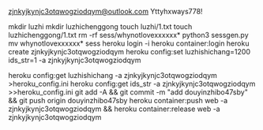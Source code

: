 zjnkyjkynjc3otqwogziodqym@outlook.com
Yttyhxways778!

mkdir luzhi
mkdir luzhichenggong
touch luzhi/1.txt
touch luzhichenggong/1.txt
rm -rf sess/whynotlovexxxxxx*
python3 sessgen.py
mv whynotlovexxxxxx* sess
heroku login -i
heroku container:login
heroku create zjnkyjkynjc3otqwogziodqym
heroku config:set luzhishichang=1200 ids_str=1 -a zjnkyjkynjc3otqwogziodqym

heroku config:get luzhishichang -a zjnkyjkynjc3otqwogziodqym >heroku_config.ini
heroku config:get ids_str -a zjnkyjkynjc3otqwogziodqym >>heroku_config.ini
git add -A && git commit -m "add douyinzhibo47sby" && git push origin douyinzhibo47sby
heroku container:push web -a zjnkyjkynjc3otqwogziodqym && heroku container:release web -a zjnkyjkynjc3otqwogziodqym